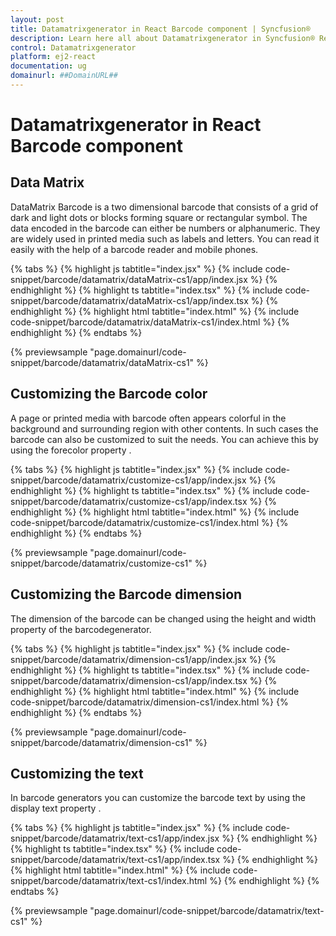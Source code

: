 ```yaml
---
layout: post
title: Datamatrixgenerator in React Barcode component | Syncfusion®
description: Learn here all about Datamatrixgenerator in Syncfusion® React Barcode component of Syncfusion Essential® JS 2 and more.
control: Datamatrixgenerator 
platform: ej2-react
documentation: ug
domainurl: ##DomainURL##
---
```


# Datamatrixgenerator in React Barcode component

## Data Matrix

DataMatrix Barcode is a two dimensional barcode that consists of a grid of dark and light dots or blocks forming square or rectangular symbol. The data encoded in the barcode can either be numbers or alphanumeric. They are widely used in printed media such as labels and letters. You can read it easily with the help of a barcode reader and mobile phones.

{% tabs %}
{% highlight js tabtitle="index.jsx" %}
{% include code-snippet/barcode/datamatrix/dataMatrix-cs1/app/index.jsx %}
{% endhighlight %}
{% highlight ts tabtitle="index.tsx" %}
{% include code-snippet/barcode/datamatrix/dataMatrix-cs1/app/index.tsx %}
{% endhighlight %}
{% highlight html tabtitle="index.html" %}
{% include code-snippet/barcode/datamatrix/dataMatrix-cs1/index.html %}
{% endhighlight %}
{% endtabs %}
        
{% previewsample "page.domainurl/code-snippet/barcode/datamatrix/dataMatrix-cs1" %}

## Customizing the Barcode color

A page or printed media with barcode often appears colorful in the background and surrounding region with other contents. In such cases the barcode can also be customized to suit the needs. You can achieve this by using the forecolor property .

{% tabs %}
{% highlight js tabtitle="index.jsx" %}
{% include code-snippet/barcode/datamatrix/customize-cs1/app/index.jsx %}
{% endhighlight %}
{% highlight ts tabtitle="index.tsx" %}
{% include code-snippet/barcode/datamatrix/customize-cs1/app/index.tsx %}
{% endhighlight %}
{% highlight html tabtitle="index.html" %}
{% include code-snippet/barcode/datamatrix/customize-cs1/index.html %}
{% endhighlight %}
{% endtabs %}
        
{% previewsample "page.domainurl/code-snippet/barcode/datamatrix/customize-cs1" %}

## Customizing the Barcode dimension

The dimension of the barcode can be changed using the height and width property of the barcodegenerator.

{% tabs %}
{% highlight js tabtitle="index.jsx" %}
{% include code-snippet/barcode/datamatrix/dimension-cs1/app/index.jsx %}
{% endhighlight %}
{% highlight ts tabtitle="index.tsx" %}
{% include code-snippet/barcode/datamatrix/dimension-cs1/app/index.tsx %}
{% endhighlight %}
{% highlight html tabtitle="index.html" %}
{% include code-snippet/barcode/datamatrix/dimension-cs1/index.html %}
{% endhighlight %}
{% endtabs %}
        
{% previewsample "page.domainurl/code-snippet/barcode/datamatrix/dimension-cs1" %}

## Customizing the text

In barcode generators you can customize the barcode text by using the display text property .

{% tabs %}
{% highlight js tabtitle="index.jsx" %}
{% include code-snippet/barcode/datamatrix/text-cs1/app/index.jsx %}
{% endhighlight %}
{% highlight ts tabtitle="index.tsx" %}
{% include code-snippet/barcode/datamatrix/text-cs1/app/index.tsx %}
{% endhighlight %}
{% highlight html tabtitle="index.html" %}
{% include code-snippet/barcode/datamatrix/text-cs1/index.html %}
{% endhighlight %}
{% endtabs %}
        
{% previewsample "page.domainurl/code-snippet/barcode/datamatrix/text-cs1" %}